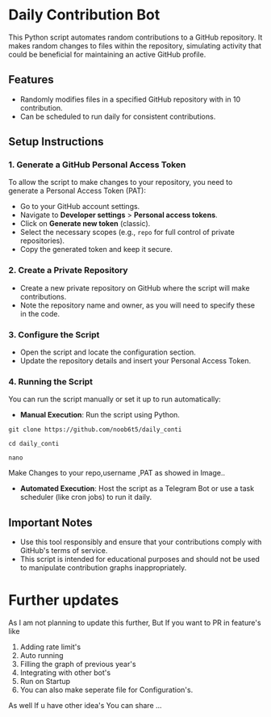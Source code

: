 # Daily Contribution Bot

This Python script automates random contributions to a GitHub repository. It makes random changes to files within the repository, simulating activity that could be beneficial for maintaining an active GitHub profile.

## Features

- Randomly modifies files in a specified GitHub repository with in 10 contribution.
- Can be scheduled to run daily for consistent contributions.

## Setup Instructions

### 1. Generate a GitHub Personal Access Token

To allow the script to make changes to your repository, you need to generate a Personal Access Token (PAT):

- Go to your GitHub account settings.
- Navigate to **Developer settings** > **Personal access tokens**.
- Click on **Generate new token** (classic).
- Select the necessary scopes (e.g., `repo` for full control of private repositories).
- Copy the generated token and keep it secure.

### 2. Create a Private Repository

- Create a new private repository on GitHub where the script will make contributions.
- Note the repository name and owner, as you will need to specify these in the code.

### 3. Configure the Script

- Open the script and locate the configuration section.
- Update the repository details and insert your Personal Access Token.

### 4. Running the Script

You can run the script manually or set it up to run automatically:

- **Manual Execution**: Run the script using Python.
 ```
git clone https://github.com/noob6t5/daily_conti

cd daily_conti

nano
 ```
 Make Changes to your repo,username ,PAT as showed in Image..

 
- **Automated Execution**: Host the script as a Telegram Bot or use a task scheduler (like cron jobs) to run it daily.

## Important Notes

- Use this tool responsibly and ensure that your contributions comply with GitHub's terms of service.
- This script is intended for educational purposes and should not be used to manipulate contribution graphs inappropriately.

# Further updates

As I am not planning to update this further, But If you want to PR in  feature's like

1. Adding rate limit's
2. Auto running
3. Filling the graph of previous year's
4. Integrating with other bot's
5. Run on Startup
6. You can also make seperate file for Configuration's.

As well If u have other idea's You can share ...
